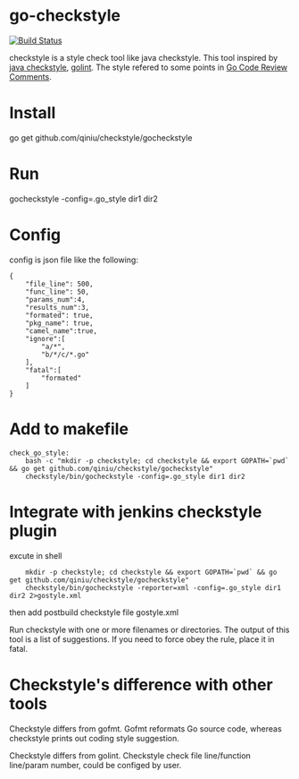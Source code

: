 go-checkstyle
=============
[![Build Status](https://api.travis-ci.org/qiniu/checkstyle.png?branch=master)](https://travis-ci.org/qiniu/checkstyle)

checkstyle is a style check tool like java checkstyle. This tool inspired by [java checkstyle](https://github.com/checkstyle/checkstyle), [golint](https://github.com/golang/lint). The style refered to some points in [Go Code Review Comments](https://code.google.com/p/go-wiki/wiki/CodeReviewComments).

# Install
  go get github.com/qiniu/checkstyle/gocheckstyle

# Run
  gocheckstyle -config=.go_style dir1 dir2

# Config 
config is json file like the following:
```
{
    "file_line": 500,
    "func_line": 50,
    "params_num":4,
    "results_num":3,
    "formated": true,
    "pkg_name": true,
    "camel_name":true,
    "ignore":[
        "a/*",
        "b/*/c/*.go"
    ],
    "fatal":[
        "formated"
    ]
}

```

# Add to makefile
```
check_go_style:
	bash -c "mkdir -p checkstyle; cd checkstyle && export GOPATH=`pwd` && go get github.com/qiniu/checkstyle/gocheckstyle"
	checkstyle/bin/gocheckstyle -config=.go_style dir1 dir2

```

# Integrate with jenkins checkstyle plugin
excute in shell
```
    mkdir -p checkstyle; cd checkstyle && export GOPATH=`pwd` && go get github.com/qiniu/checkstyle/gocheckstyle"
    checkstyle/bin/gocheckstyle -reporter=xml -config=.go_style dir1 dir2 2>gostyle.xml
```
then add postbuild checkstyle file gostyle.xml

Run checkstyle with one or more filenames or directories. The output of this tool is a list of suggestions. If you need to force obey the rule, place it in fatal.

# Checkstyle's difference with other tools
Checkstyle differs from gofmt. Gofmt reformats Go source code, whereas checkstyle prints out coding style suggestion.

Checkstyle differs from golint. Checkstyle check file line/function line/param number, could be configed by user.
